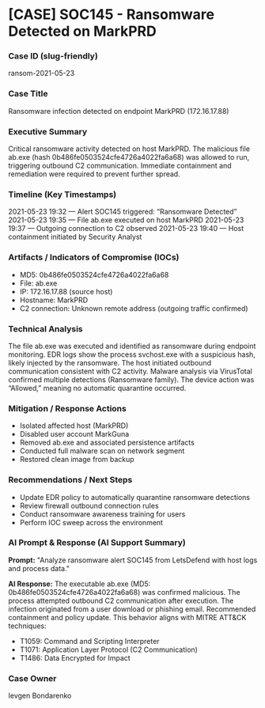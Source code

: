 # [CASE] SOC145 - Ransomware Detected on MarkPRD

### Case ID (slug-friendly)

ransom-2021-05-23

### Case Title

Ransomware infection detected on endpoint MarkPRD (172.16.17.88)

### Executive Summary

Critical ransomware activity detected on host MarkPRD. The malicious file ab.exe (hash 0b486fe0503524cfe4726a4022fa6a68) was allowed to run, triggering outbound C2 communication. Immediate containment and remediation were required to prevent further spread.


### Timeline (Key Timestamps)

2021-05-23 19:32 — Alert SOC145 triggered: “Ransomware Detected”
2021-05-23 19:35 — File ab.exe executed on host MarkPRD
2021-05-23 19:37 — Outgoing connection to C2 observed
2021-05-23 19:40 — Host containment initiated by Security Analyst


### Artifacts / Indicators of Compromise (IOCs)

- MD5: 0b486fe0503524cfe4726a4022fa6a68
- File: ab.exe
- IP: 172.16.17.88 (source host)
- Hostname: MarkPRD
- C2 connection: Unknown remote address (outgoing traffic confirmed)


### Technical Analysis

The file ab.exe was executed and identified as ransomware during endpoint monitoring. EDR logs show the process svchost.exe with a suspicious hash, likely injected by the ransomware. The host initiated outbound communication consistent with C2 activity. Malware analysis via VirusTotal confirmed multiple detections (Ransomware family). The device action was “Allowed,” meaning no automatic quarantine occurred.


### Mitigation / Response Actions

- Isolated affected host (MarkPRD)
- Disabled user account MarkGuna
- Removed ab.exe and associated persistence artifacts
- Conducted full malware scan on network segment
- Restored clean image from backup


### Recommendations / Next Steps

- Update EDR policy to automatically quarantine ransomware detections
- Review firewall outbound connection rules
- Conduct ransomware awareness training for users
- Perform IOC sweep across the environment


### AI Prompt & Response (AI Support Summary)

**Prompt:**
"Analyze ransomware alert SOC145 from LetsDefend with host logs and process data."

**AI Response:**
The executable ab.exe (MD5: 0b486fe0503524cfe4726a4022fa6a68) was confirmed malicious.
The process attempted outbound C2 communication after execution. The infection originated from a user download or phishing email. Recommended containment and policy update.
This behavior aligns with MITRE ATT&CK techniques:
- T1059: Command and Scripting Interpreter
- T1071: Application Layer Protocol (C2 Communication)
- T1486: Data Encrypted for Impact


### Case Owner

Ievgen Bondarenko
